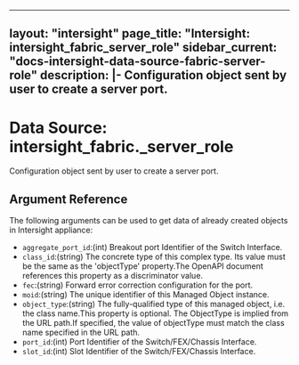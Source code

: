
---
layout: "intersight"
page_title: "Intersight: intersight_fabric_server_role"
sidebar_current: "docs-intersight-data-source-fabric-server-role"
description: |-
Configuration object sent by user to create a server port.
---

# Data Source: intersight_fabric._server_role
Configuration object sent by user to create a server port.
## Argument Reference
The following arguments can be used to get data of already created objects in Intersight appliance:
* `aggregate_port_id`:(int) Breakout port Identifier of the Switch Interface. 
* `class_id`:(string) The concrete type of this complex type. Its value must be the same as the 'objectType' property.The OpenAPI document references this property as a discriminator value. 
* `fec`:(string) Forward error correction configuration for the port. 
* `moid`:(string) The unique identifier of this Managed Object instance. 
* `object_type`:(string) The fully-qualified type of this managed object, i.e. the class name.This property is optional. The ObjectType is implied from the URL path.If specified, the value of objectType must match the class name specified in the URL path. 
* `port_id`:(int) Port Identifier of the Switch/FEX/Chassis Interface. 
* `slot_id`:(int) Slot Identifier of the Switch/FEX/Chassis Interface. 
